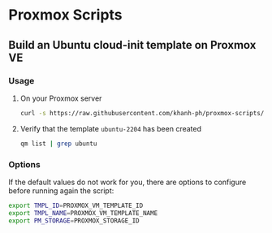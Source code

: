# Proxmox Scripts

## Build an Ubuntu cloud-init template on Proxmox VE

### Usage

1. On your Proxmox server
    ```sh
    curl -s https://raw.githubusercontent.com/khanh-ph/proxmox-scripts/master/create-cloud-init-VM-template.sh | sudo bash
    ```

2. Verify that the template `ubuntu-2204` has been created
    ```sh
    qm list | grep ubuntu
    ```

### Options

If the default values do not work for you, there are options to configure before running again the script:

```sh
export TMPL_ID=PROXMOX_VM_TEMPLATE_ID
export TMPL_NAME=PROXMOX_VM_TEMPLATE_NAME
export PM_STORAGE=PROXMOX_STORAGE_ID
```